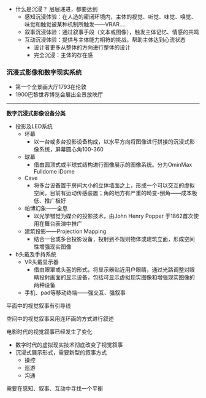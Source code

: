 - 什么是沉浸？ 层层递进，都要达到
    - 感知沉浸体验：在人造的密闭环境内，主体的视觉、听觉、味觉、嗅觉、味觉和触觉被某种机制所触发——VRAR....
    - 叙事沉浸体验：通过叙事手段（文本或图像），触发主体记忆、情感的共鸣
    - 互动沉浸体验：提供与主体能力相符的挑战，帮助主体达到心流状态
        - 设计者更多从整体的方向进行整体的设计
        - 完全沉浸：主体的存在感

### 沉浸式影像和数字现实系统

- 第一个全景画大厅1793在伦敦
- 1900巴黎世界博览会展出全景放映厅

---

**数字沉浸式影像设备分类**

- 投影及LED系统
    - 环幕
        - 以一台或多台投影设备构成，以水平方向将图像进行拼接的沉浸式影像系统，屏幕圆心角100-360
    - 球幕
        - 借由圆顶式或半球式结构进行图像展示的图像系统。分为OminMax Fulldome iDome
    - Cave
        - 将多台设备置于房间大小的立体墙面之上，形成一个可以交互的虚拟空间，目前有运动传感装置；角的地方有严重的畸变-倒角——成本极低、推广极好
    - 帕博幻象——全息
        - 以光学错觉为媒介的投影技术，由John Henry Popper 于1862首次使用在舞台表演中推广
    - 建筑投影——Projection Mapping
        - 结合一台或多台投影设备，投射到不规则物体或建筑立面，形成空间性增强现实图像
- b头戴及手持系统
    - VR头戴显示器
        - 借由眼罩或头盔的形式，将显示器贴近用户眼睛，通过光路调整对眼睛投射画面的显示设备，包括可显示虚拟现实图像和增强现实图像的两种设备
    - 手机、pad等移动终端——强交互、强叙事
    

平面中的视觉叙事有引导线

空间中的视觉叙事采用连环画的方式进行叙述

电影时代的视觉叙事已经发生了变化

- 数字时代的虚拟现实技术彻底改变了视觉叙事
- 沉浸式展示形式，需要新型的叙事方式
    - 操控
    - 巡游
    - 沟通

需要在感知、叙事、互动中寻找一个平衡